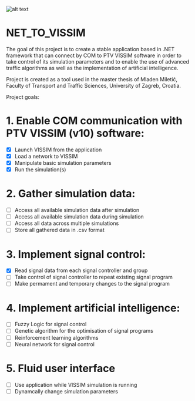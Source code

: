 ![alt text](Images/logo.png)

# NET_TO_VISSIM


The goal of this project is to create a stable application based in .NET framework that can connect by COM to PTV VISSIM software in order to take control of its simulation parameters and to enable the use of advanced traffic algorithms as well as the implementation of artificial intelligence.

Project is created as a tool used in the master thesis of Mladen Miletić, Faculty of Transport and Traffic Sciences, University of Zagreb, Croatia.

Project goals:

# 1. Enable COM communication with PTV VISSIM (v10) software:
  - [x] Launch VISSIM from the application 
  - [x] Load a network to VISSIM
  - [x] Manipulate basic simulation parameters
  - [x] Run the simulation(s)
  
# 2. Gather simulation data:
  - [ ] Access all available simulation data after simulation
  - [ ] Access all available simulation data during simulation
  - [ ] Access all data across multiple simulations
  - [ ] Store all gathered data in .csv format
  
# 3. Implement signal control:
  - [x] Read signal data from each signal controller and group
  - [ ] Take control of signal controller to repeat existing signal program
  - [ ] Make permament and temporary changes to the signal program
  
# 4. Implement artificial intelligence:
  - [ ] Fuzzy Logic for signal control
  - [ ] Genetic algorithm for the optimisation of signal programs
  - [ ] Reinforcement learning algorithms
  - [ ] Neural network for signal control
  
# 5. Fluid user interface
  - [ ] Use application while VISSIM simulation is running
  - [ ] Dynamcally change simulation parameters
